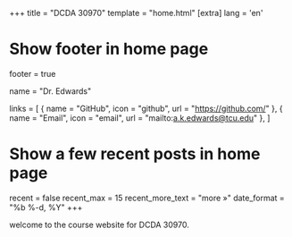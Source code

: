 +++
title = "DCDA 30970"
template = "home.html"
[extra]
lang = 'en'

# Show footer in home page
footer = true

name = "Dr. Edwards"

links = [
    { name = "GitHub", icon = "github", url = "https://github.com/<nonmodernist>" },
    { name = "Email", icon = "email", url = "mailto:<a.k.edwards@tcu.edu>" },
]

# Show a few recent posts in home page
recent = false
recent_max = 15
recent_more_text = "more »"
date_format = "%b %-d, %Y"
+++

welcome to the course website for DCDA 30970. 